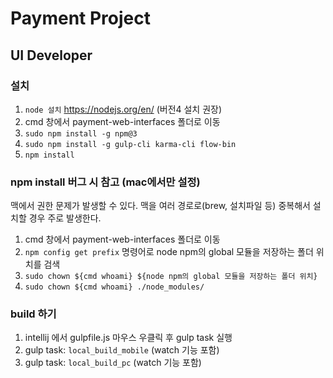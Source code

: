 # Payment Project

## UI Developer

### 설치
1. `node 설치` https://nodejs.org/en/ (버전4 설치 권장)
2. cmd 창에서 payment-web-interfaces 폴더로 이동
3. `sudo npm install -g npm@3`
4. `sudo npm install -g gulp-cli karma-cli flow-bin`
5. `npm install`

### npm install 버그 시 참고 (mac에서만 설정)

맥에서 권한 문제가 발생할 수 있다. 맥을 여러 경로로(brew, 설치파일 등) 중복해서 설치할 경우 주로 발생한다.

1. cmd 창에서 payment-web-interfaces 폴더로 이동
2. `npm config get prefix` 명령어로 node npm의 global 모듈을 저장하는 폴더 위치를 검색
3. `sudo chown ${cmd whoami} ${node npm의 global 모듈을 저장하는 폴더 위치}`
4. `sudo chown ${cmd whoami} ./node_modules/` 

### build 하기
1. intellij 에서 gulpfile.js 마우스 우클릭 후 gulp task 실행
3. gulp task: `local_build_mobile` (watch 기능 포함)
4. gulp task: `local_build_pc` (watch 기능 포함)
